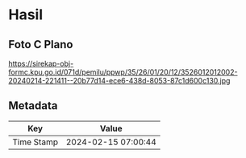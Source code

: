 # Hasil

## Foto C Plano

https://sirekap-obj-formc.kpu.go.id/071d/pemilu/ppwp/35/26/01/20/12/3526012012002-20240214-221411--20b77d14-ece6-438d-8053-87c1d600c130.jpg


## Metadata

| Key        | Value               |
| ---------- | ------------------- |
| Time Stamp | 2024-02-15 07:00:44 |



